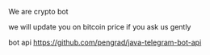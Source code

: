 We are crypto bot

we will update you on bitcoin price if you ask us gently

bot api https://github.com/pengrad/java-telegram-bot-api
